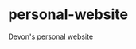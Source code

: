 # personal-website

<a href="https://devonwalsh.github.io/personal-website/" target="_blank">Devon's personal website</a>